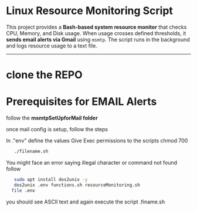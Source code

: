 # Linux Resource Monitoring Script

This project provides a **Bash-based system resource monitor** that checks CPU, Memory, and Disk usage. When usage crosses defined thresholds, it **sends email alerts via Gmail** using `msmtp`. The script runs in the background and logs resource usage to a text file.

---

# clone the REPO

# Prerequisites for EMAIL Alerts
follow the **msmtpSetUpforMail folder**

once mail config is setup, follow the steps

In ."env" define the values
Give Exec permissions to the scripts
chmod 700 <filename>

```bash
   ./filename.sh
```
You might face an error saying illegal character or command not found
follow

```bash
   sudo apt install dos2unix -y
   dos2unix .env functions.sh resourceMonitoring.sh
  file .env
```
you should see ASCII text
and again execute the script .finame.sh

